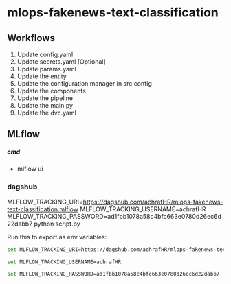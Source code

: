 # mlops-fakenews-text-classification

## Workflows

1. Update config.yaml
2. Update secrets.yaml [Optional]
3. Update params.yaml
4. Update the entity
5. Update the configuration manager in src config
6. Update the components
7. Update the pipeline
8. Update the main.py
9. Update the dvc.yaml


## MLflow

##### cmd
- mlflow ui

### dagshub

MLFLOW_TRACKING_URI=https://dagshub.com/achrafHR/mlops-fakenews-text-classification.mlflow
MLFLOW_TRACKING_USERNAME=achrafHR
MLFLOW_TRACKING_PASSWORD=ad1fbb1078a58c4bfc663e0780d26ec6d22dabb7
python script.py

Run this to export as env variables:

```bash
set MLFLOW_TRACKING_URI=https://dagshub.com/achrafHR/mlops-fakenews-text-classification.mlflow

set MLFLOW_TRACKING_USERNAME=achrafHR

set MLFLOW_TRACKING_PASSWORD=ad1fbb1078a58c4bfc663e0780d26ec6d22dabb7
```
